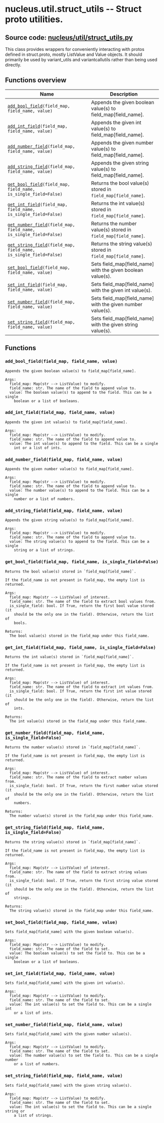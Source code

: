# nucleus.util.struct_utils -- Struct proto utilities.
**Source code:** [nucleus/util/struct_utils.py](https://github.com/google/nucleus/tree/master/nucleus/util/struct_utils.py)
---
This class provides wrappers for conveniently interacting with protos defined
in struct.proto, mostly ListValue and Value objects. It should primarily be used
by variant_utils and variantcallutils rather than being used directly.

## Functions overview
Name | Description
-----|------------
[`add_bool_field`](#add_bool_field)`(field_map, field_name, value)` | Appends the given boolean value(s) to field_map[field_name].
[`add_int_field`](#add_int_field)`(field_map, field_name, value)` | Appends the given int value(s) to field_map[field_name].
[`add_number_field`](#add_number_field)`(field_map, field_name, value)` | Appends the given number value(s) to field_map[field_name].
[`add_string_field`](#add_string_field)`(field_map, field_name, value)` | Appends the given string value(s) to field_map[field_name].
[`get_bool_field`](#get_bool_field)`(field_map, field_name, is_single_field=False)` | Returns the bool value(s) stored in `field_map[field_name]`.
[`get_int_field`](#get_int_field)`(field_map, field_name, is_single_field=False)` | Returns the int value(s) stored in `field_map[field_name]`.
[`get_number_field`](#get_number_field)`(field_map, field_name, is_single_field=False)` | Returns the number value(s) stored in `field_map[field_name]`.
[`get_string_field`](#get_string_field)`(field_map, field_name, is_single_field=False)` | Returns the string value(s) stored in `field_map[field_name]`.
[`set_bool_field`](#set_bool_field)`(field_map, field_name, value)` | Sets field_map[field_name] with the given boolean value(s).
[`set_int_field`](#set_int_field)`(field_map, field_name, value)` | Sets field_map[field_name] with the given int value(s).
[`set_number_field`](#set_number_field)`(field_map, field_name, value)` | Sets field_map[field_name] with the given number value(s).
[`set_string_field`](#set_string_field)`(field_map, field_name, value)` | Sets field_map[field_name] with the given string value(s).

## Functions
<a name="add_bool_field"></a>
### `add_bool_field(field_map, field_name, value)`
```
Appends the given boolean value(s) to field_map[field_name].

Args:
  field_map: Map(str --> ListValue) to modify.
  field_name: str. The name of the field to append value to.
  value: The boolean value(s) to append to the field. This can be a single
    boolean or a list of booleans.
```

<a name="add_int_field"></a>
### `add_int_field(field_map, field_name, value)`
```
Appends the given int value(s) to field_map[field_name].

Args:
  field_map: Map(str --> ListValue) to modify.
  field_name: str. The name of the field to append value to.
  value: The int value(s) to append to the field. This can be a single
    int or a list of ints.
```

<a name="add_number_field"></a>
### `add_number_field(field_map, field_name, value)`
```
Appends the given number value(s) to field_map[field_name].

Args:
  field_map: Map(str --> ListValue) to modify.
  field_name: str. The name of the field to append value to.
  value: The number value(s) to append to the field. This can be a single
    number or a list of numbers.
```

<a name="add_string_field"></a>
### `add_string_field(field_map, field_name, value)`
```
Appends the given string value(s) to field_map[field_name].

Args:
  field_map: Map(str --> ListValue) to modify.
  field_name: str. The name of the field to append value to.
  value: The string value(s) to append to the field. This can be a single
    string or a list of strings.
```

<a name="get_bool_field"></a>
### `get_bool_field(field_map, field_name, is_single_field=False)`
```
Returns the bool value(s) stored in `field_map[field_name]`.

If the field_name is not present in field_map, the empty list is returned.

Args:
  field_map: Map(str --> ListValue) of interest.
  field_name: str. The name of the field to extract bool values from.
  is_single_field: bool. If True, return the first bool value stored (it
    should be the only one in the field). Otherwise, return the list of
    bools.

Returns:
  The bool value(s) stored in the field_map under this field_name.
```

<a name="get_int_field"></a>
### `get_int_field(field_map, field_name, is_single_field=False)`
```
Returns the int value(s) stored in `field_map[field_name]`.

If the field_name is not present in field_map, the empty list is returned.

Args:
  field_map: Map(str --> ListValue) of interest.
  field_name: str. The name of the field to extract int values from.
  is_single_field: bool. If True, return the first int value stored (it
    should be the only one in the field). Otherwise, return the list of
    ints.

Returns:
  The int value(s) stored in the field_map under this field_name.
```

<a name="get_number_field"></a>
### `get_number_field(field_map, field_name, is_single_field=False)`
```
Returns the number value(s) stored in `field_map[field_name]`.

If the field_name is not present in field_map, the empty list is returned.

Args:
  field_map: Map(str --> ListValue) of interest.
  field_name: str. The name of the field to extract number values from.
  is_single_field: bool. If True, return the first number value stored (it
    should be the only one in the field). Otherwise, return the list of
    numbers.

Returns:
  The number value(s) stored in the field_map under this field_name.
```

<a name="get_string_field"></a>
### `get_string_field(field_map, field_name, is_single_field=False)`
```
Returns the string value(s) stored in `field_map[field_name]`.

If the field_name is not present in field_map, the empty list is returned.

Args:
  field_map: Map(str --> ListValue) of interest.
  field_name: str. The name of the field to extract string values from.
  is_single_field: bool. If True, return the first string value stored (it
    should be the only one in the field). Otherwise, return the list of
    strings.

Returns:
  The string value(s) stored in the field_map under this field_name.
```

<a name="set_bool_field"></a>
### `set_bool_field(field_map, field_name, value)`
```
Sets field_map[field_name] with the given boolean value(s).

Args:
  field_map: Map(str --> ListValue) to modify.
  field_name: str. The name of the field to set.
  value: The boolean value(s) to set the field to. This can be a single
    boolean or a list of booleans.
```

<a name="set_int_field"></a>
### `set_int_field(field_map, field_name, value)`
```
Sets field_map[field_name] with the given int value(s).

Args:
  field_map: Map(str --> ListValue) to modify.
  field_name: str. The name of the field to set.
  value: The int value(s) to set the field to. This can be a single int
    or a list of ints.
```

<a name="set_number_field"></a>
### `set_number_field(field_map, field_name, value)`
```
Sets field_map[field_name] with the given number value(s).

Args:
  field_map: Map(str --> ListValue) to modify.
  field_name: str. The name of the field to set.
  value: The number value(s) to set the field to. This can be a single number
    or a list of numbers.
```

<a name="set_string_field"></a>
### `set_string_field(field_map, field_name, value)`
```
Sets field_map[field_name] with the given string value(s).

Args:
  field_map: Map(str --> ListValue) to modify.
  field_name: str. The name of the field to set.
  value: The int value(s) to set the field to. This can be a single string or
    a list of strings.
```

